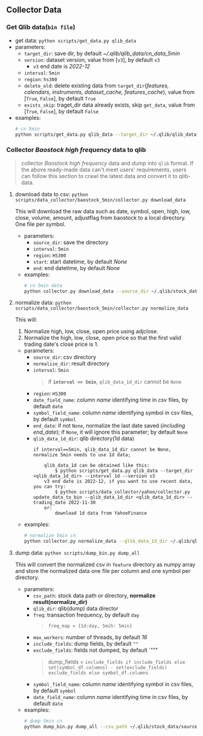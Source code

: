 ## Collector Data

### Get Qlib data(`bin file`)

  - get data: `python scripts/get_data.py qlib_data`
  - parameters:
    - `target_dir`: save dir, by default *~/.qlib/qlib_data/cn_data_5min*
    - `version`: dataset version, value from [`v3`], by default `v3`
      - `v3` end date is *2022-12*
    - `interval`: `5min`
    - `region`: `hs300`
    - `delete_old`: delete existing data from `target_dir`(*features, calendars, instruments, dataset_cache, features_cache*), value from [`True`, `False`], by default `True`
    - `exists_skip`: traget_dir data already exists, skip `get_data`, value from [`True`, `False`], by default `False`
  - examples:
    ```bash
    # cn 5min
    python scripts/get_data.py qlib_data --target_dir ~/.qlib/qlib_data/cn_data_5min --region hs300 --interval 5min
    ```
    
### Collector *Baostock high frequency* data to qlib
> collector *Baostock high frequency* data and *dump* into `qlib` format.
> If the above ready-made data can't meet users' requirements,  users can follow this section to crawl the latest data and convert it to qlib-data.
  1. download data to csv: `python scripts/data_collector/baostock_5min/collector.py download_data`
     
     This will download the raw data such as date, symbol, open, high, low, close, volume, amount, adjustflag from baostock to a local directory. One file per symbol.

     - parameters:
          - `source_dir`: save the directory
          - `interval`: `5min`
          - `region`: `HS300`
          - `start`: start datetime, by default *None*
          - `end`: end datetime, by default *None*
     - examples:
          ```bash
          # cn 5min data
          python collector.py download_data --source_dir ~/.qlib/stock_data/source/cn_data_5min --start 2022-01-01 --end 2022-01-30 --interval 5min --region HS300
          ```
  2. normalize data: `python scripts/data_collector/baostock_5min/collector.py normalize_data`
     
     This will:
     1. Normalize high, low, close, open price using adjclose.
     2. Normalize the high, low, close, open price so that the first valid trading date's close price is 1. 

     - parameters:
          - `source_dir`: csv directory
          - `normalize_dir`: result directory
          - `interval`: `5min`
            > if **`interval == 5min`**, `qlib_data_1d_dir` cannot be `None`
          - `region`: `HS300`
          - `date_field_name`: column *name* identifying time in csv files, by default `date`
          - `symbol_field_name`: column *name* identifying symbol in csv files, by default `symbol`
          - `end_date`: if not `None`, normalize the last date saved (*including end_date*); if `None`, it will ignore this parameter; by default `None`
          - `qlib_data_1d_dir`: qlib directory(1d data)
            ```
            if interval==5min, qlib_data_1d_dir cannot be None, normalize 5min needs to use 1d data;
        
                qlib_data_1d can be obtained like this:
                    $ python scripts/get_data.py qlib_data --target_dir <qlib_data_1d_dir> --interval 1d --version v3
                v3 end date is 2022-12, if you want to use recent data, you can try:
                    $ python scripts/data_collector/yahoo/collector.py update_data_to_bin --qlib_data_1d_dir <qlib_data_1d_dir> --trading_date 2022-11-30
                or:
                    download 1d data from YahooFinance
            
            ```
      - examples:
        ```bash
        # normalize 5min cn
        python collector.py normalize_data --qlib_data_1d_dir ~/.qlib/qlib_data/cn_data --source_dir ~/.qlib/stock_data/source/cn_data_5min --normalize_dir ~/.qlib/stock_data/source/cn_5min_nor --region HS300 --interval 5min
        ```
  3. dump data: `python scripts/dump_bin.py dump_all`
    
     This will convert the normalized csv in `feature` directory as numpy array and store the normalized data one file per column and one symbol per directory. 
    
     - parameters:
       - `csv_path`: stock data path or directory, **normalize result(normalize_dir)**
       - `qlib_dir`: qlib(dump) data director
       - `freq`: transaction frequency, by default `day`
         > `freq_map = {1d:day, 5mih: 5min}`
       - `max_workers`: number of threads, by default *16*
       - `include_fields`: dump fields, by default `""`
       - `exclude_fields`: fields not dumped, by default `"""
         > dump_fields = `include_fields if include_fields else set(symbol_df.columns) - set(exclude_fields) exclude_fields else symbol_df.columns`
       - `symbol_field_name`: column *name* identifying symbol in csv files, by default `symbol`
       - `date_field_name`: column *name* identifying time in csv files, by default `date`
     - examples:
       ```bash
       # dump 5min cn
       python dump_bin.py dump_all --csv_path ~/.qlib/stock_data/source/cn_5min_nor --qlib_dir ~/.qlib/qlib_data/cn_data_5min --freq 5min --exclude_fields date,symbol
       ```
